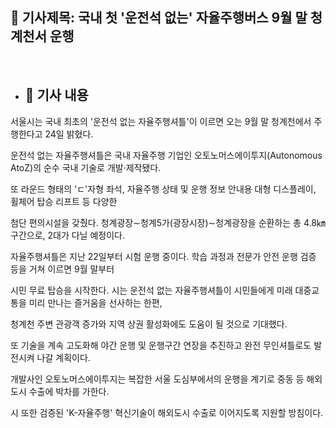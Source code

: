 ## 📰 기사제목: 국내 첫 '운전석 없는' 자율주행버스 9월 말 청계천서 운행
<br>

- ## 📄 기사 내용
 서울시는 국내 최초의 '운전석 없는 자율주행셔틀'이 이르면 오는 9월 말 청계천에서 주행한다고 24일 밝혔다.

 운전석 없는 자율주행셔틀은 국내 자율주행 기업인 오토노머스에이투지(Autonomous AtoZ)의 순수 국내 기술로 개발·제작됐다.

 또 라운드 형태의 'ㄷ'자형 좌석, 자율주행 상태 및 운행 정보 안내용 대형 디스플레이, 휠체어 탑승 리프트 등 다양한 
 
 첨단 편의시설을 갖췄다. 청계광장∼청계5가(광장시장)∼청계광장을 순환하는 총 4.8㎞ 구간으로, 2대가 다닐 예정이다.

 자율주행셔틀은 지난 22일부터 시험 운행 중이다. 학습 과정과 전문가 안전 운행 검증 등을 거쳐 이르면 9월 말부터 
 
 시민 무료 탑승을 시작한다. 시는 운전석 없는 자율주행셔틀이 시민들에게 미래 대중교통을 미리 만나는 즐거움을 선사하는 한편,
 
 청계천 주변 관광객 증가와 지역 상권 활성화에도 도움이 될 것으로 기대했다.

 또 기술을 계속 고도화해 야간 운행 및 운행구간 연장을 추진하고 완전 무인셔틀로도 발전시켜 나갈 계획이다.

 개발사인 오토노머스에이투지는 복잡한 서울 도심부에서의 운행을 계기로 중동 등 해외도시 수출에 박차를 가한다. 
 
 시 또한 검증된 'K-자율주행' 혁신기술이 해외도시 수출로 이어지도록 지원할 방침이다.
